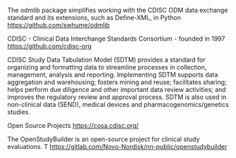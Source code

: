 The odmlib package simplifies working with the CDISC ODM data exchange standard and its extensions, such as Define-XML, in Python
https://github.com/swhume/odmlib


CDISC - Clinical Data Interchange Standards Consortium - founded in 1997
https://github.com/cdisc-org

CDISC Study Data Tabulation Model (SDTM) 
provides a standard for organizing and formatting data to streamline processes in collection, management, analysis and reporting. 
Implementing SDTM supports data aggregation and warehousing; fosters mining and reuse; facilitates sharing; helps perform due diligence 
and other important data review activities; 
and improves the regulatory review and approval process. 
SDTM is also used in non-clinical data (SEND), medical devices and pharmacogenomics/genetics studies.

Open Source Projects
https://cosa.cdisc.org/

The OpenStudyBuilder is an open-source project for clinical study evaluations. T
https://gitlab.com/Novo-Nordisk/nn-public/openstudybuilder
